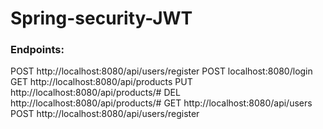 # Spring-security-JWT

### Endpoints: 

POST http://localhost:8080/api/users/register
POST localhost:8080/login
GET http://localhost:8080/api/products
PUT http://localhost:8080/api/products/#
DEL http://localhost:8080/api/products/#
GET http://localhost:8080/api/users
POST http://localhost:8080/api/users/register

